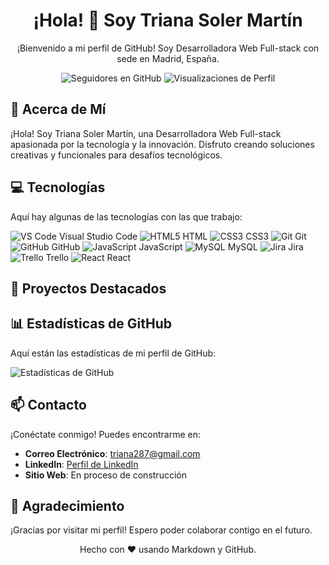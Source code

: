 <!-- Título -->
<h1 align="center">¡Hola! 👋 Soy Triana Soler Martín</h1>

<!-- Descripción -->
<p align="center">¡Bienvenido a mi perfil de GitHub! Soy Desarrolladora Web Full-stack con sede en Madrid, España.</p>

<!-- Badges -->
<p align="center">
  <!-- Badge de Seguidores de GitHub -->
  <img src="https://img.shields.io/github/followers/TrianaSolerMartin?label=Seguir&style=social" alt="Seguidores en GitHub">
  <!-- Badge de Visitas al Perfil -->
  <img src="https://komarev.com/ghpvc/?username=TrianaSolerMartin&color=brightgreen" alt="Visualizaciones de Perfil">
</p>

<!-- Sección de Acerca de Mí -->
## 📖 Acerca de Mí

¡Hola! Soy Triana Soler Martín, una Desarrolladora Web Full-stack apasionada por la tecnología y la innovación. Disfruto creando soluciones creativas y funcionales para desafíos tecnológicos.

<!-- Sección de Tecnologías -->
## 💻 Tecnologías

Aquí hay algunas de las tecnologías con las que trabajo:

![VS Code](https://img.icons8.com/color/48/000000/visual-studio-code-2019.png) Visual Studio Code
![HTML5](https://img.icons8.com/color/48/000000/html-5.png) HTML
![CSS3](https://img.icons8.com/color/48/000000/css3.png) CSS3
![Git](https://img.icons8.com/color/48/000000/git.png) Git
![GitHub](https://img.icons8.com/material-rounded/48/000000/github.png) GitHub
![JavaScript](https://img.icons8.com/color/48/000000/javascript.png) JavaScript
![MySQL](https://img.icons8.com/color/48/000000/mysql.png) MySQL
![Jira](https://img.icons8.com/color/48/000000/jira.png) Jira
![Trello](https://img.icons8.com/color/48/000000/trello.png) Trello
![React](https://img.icons8.com/plasticine/48/000000/react.png) React

<!-- Sección de Proyectos Destacados -->
## 🚀 Proyectos Destacados


<!-- Sección de Estadísticas -->
## 📊 Estadísticas de GitHub

Aquí están las estadísticas de mi perfil de GitHub:

![Estadísticas de GitHub](https://github-readme-stats.vercel.app/api?username=TrianaSolerMartin&show_icons=true&theme=radical)

<!-- Sección de Contacto -->
## 📫 Contacto

¡Conéctate conmigo! Puedes encontrarme en:

- **Correo Electrónico**: [triana287@gmail.com](mailto:triana287@gmail.com)
- **LinkedIn**: [Perfil de LinkedIn](https://www.linkedin.com/in/triana-soler-mart%C3%ADn/)
- **Sitio Web**: En proceso de construcción

<!-- Sección de Agradecimiento -->
## 🙏 Agradecimiento

¡Gracias por visitar mi perfil! Espero poder colaborar contigo en el futuro.

<!-- Footer -->
<footer align="center">
  Hecho con ❤️ usando Markdown y GitHub.
</footer>
